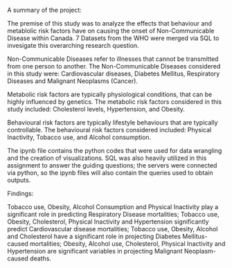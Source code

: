 A summary of the project: 

The premise of this study was to analyze the effects that behaviour and metablolic risk factors have on causing the onset of Non-Communicable Disease within Canada. 7 Datasets from the WHO were merged via
SQL to invesigate this overarching research question. 

Non-Communicable Diseases refer to illnesses that cannot be transmitted from one person to another. The Non-Communicable Diseases considered in this study were: Cardiovascular diseases, Diabetes Mellitus,
Respiratory Diseases and Malignant Neoplasms (Cancer).

Metabolic risk factors are typically physiological conditions, that can be highly influenced by genetics. The metabolic risk factors considered in this study included: Cholesterol levels, Hypertension, and Obesity. 

Behavioural risk factors are typically lifestyle behaviours that are typically controllable. The behavioural risk factors considered included: Physical Inactivity, Tobacco use, and Alcohol consumption. 

The ipynb file contains the python codes that were used for data wrangling and the creation of visualizations. 
SQL was also heavily utilized in this assignment to answer the guiding questions; the servers were connected via python, so the ipynb files will also contain the queries used to obtain outputs. 


Findings: 

Tobacco use, Obesity, Alcohol Consumption and Physical Inactivity play a significant role in predicting Respiratory Disease mortalities; 
Tobacco use, Obesity, Cholesterol, Physical Inactivity and Hypertension significantly predict Cardiovascular disease mortalities; 
Tobacco use, Obesity, Alcohol and Cholesterol have a significant role in projecting Diabetes Mellitus-caused mortalities; 
Obesity, Alcohol use, Cholesterol, Physical Inactivity and Hypertension are significant variables in projecting Malignant Neoplasm-caused deaths. 
